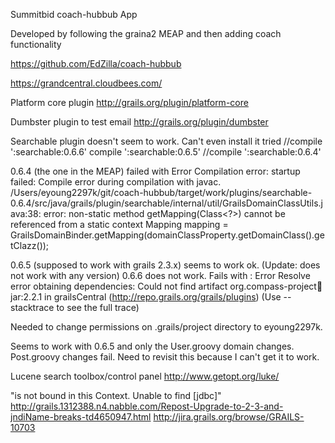 
Summitbid coach-hubbub App

Developed by following the graina2 MEAP and then adding coach functionality

https://github.com/EdZilla/coach-hubbub

https://grandcentral.cloudbees.com/

Platform core plugin
http://grails.org/plugin/platform-core


Dumbster plugin to test email
http://grails.org/plugin/dumbster

Searchable plugin doesn't seem to work. Can't even install it
tried 
//compile ':searchable:0.6.6'
compile ':searchable:0.6.5'
//compile ':searchable:0.6.4'

0.6.4 (the one in the MEAP) failed with 
Error Compilation error: startup failed:
Compile error during compilation with javac.
/Users/eyoung2297k/git/coach-hubbub/target/work/plugins/searchable-0.6.4/src/java/grails/plugin/searchable/internal/util/GrailsDomainClassUtils.java:38: error: non-static method getMapping(Class<?>) cannot be referenced from a static context
        Mapping mapping = GrailsDomainBinder.getMapping(domainClassProperty.getDomainClass().getClazz());
        
0.6.5 (supposed to work with grails 2.3.x) seems to work ok. (Update: does not work with any version)
0.6.6 does not work. Fails with : 
Error Resolve error obtaining dependencies: Could not find artifact org.compass-project:compass:jar:2.2.1 in grailsCentral (http://repo.grails.org/grails/plugins) (Use --stacktrace to see the full trace)


Needed to change permissions on .grails/project directory to eyoung2297k. 
        
Seems to work with 0.6.5 and only the User.groovy domain changes. Post.groovy changes fail. Need to revisit this because I can't get it to work. 

Lucene search toolbox/control panel
http://www.getopt.org/luke/   

"is not bound in this Context. Unable to find [jdbc]"
http://grails.1312388.n4.nabble.com/Repost-Upgrade-to-2-3-and-jndiName-breaks-td4650947.html
http://jira.grails.org/browse/GRAILS-10703     
        

